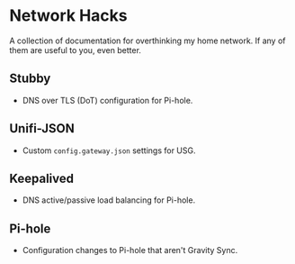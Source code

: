 # Network Hacks

A collection of documentation for overthinking my home network. If any of them are useful to you, even better.

## Stubby
- DNS over TLS (DoT) configuration for Pi-hole.

## Unifi-JSON
- Custom `config.gateway.json` settings for USG.

## Keepalived
- DNS active/passive load balancing for Pi-hole.

## Pi-hole
- Configuration changes to Pi-hole that aren't Gravity Sync.